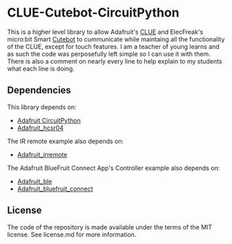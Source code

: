 # CLUE-Cutebot-CircuitPython
This is a higher level library to allow Adafruit's [CLUE](https://www.adafruit.com/product/4500) and ElecFreak's micro:bit Smart [Cutebot](https://www.elecfreaks.com/micro-bit-smart-cutebot.html) to cummunicate while maintaing all the functionality of the CLUE, except for touch features. I am a teacher of young learns and as such the code was perposefully left simple so I can use it with them. There is also a comment on nearly every line to help explain to my students what each line is doing.

## Dependencies
This library depends on:
* [Adafruit CircuitPython](https://github.com/adafruit/circuitpython)
* [Adafruit_hcsr04](https://github.com/adafruit/Adafruit_CircuitPython_HCSR04)

The IR remote example also depends on:
* [Adafruit_irremote](https://github.com/adafruit/Adafruit_CircuitPython_IRRemote)

The Adafruit BlueFruit Connect App's Controller example also depends on:
* [Adafruit_ble](https://github.com/adafruit/Adafruit_CircuitPython_BLE)
* [Adafruit_bluefruit_connect](https://github.com/adafruit/Adafruit_CircuitPython_BluefruitConnect)

## License
The code of the repository is made available under the terms of the MIT license. See license.md for more information.

